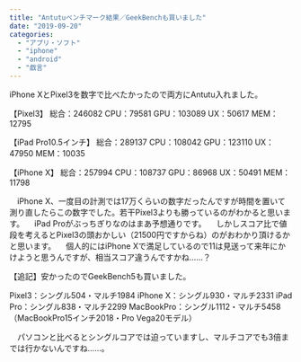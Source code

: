 ```yaml
---
title: "Antutuベンチマーク結果／GeekBenchも買いました"
date: "2019-09-20"
categories: 
  - "アプリ・ソフト"
  - "iphone"
  - "android"
  - "戯言"
---
```


iPhone XとPixel3を数字で比べたかったので両方にAntutu入れました。

【Pixel3】 総合：246082 CPU：79581 GPU：103089 UX：50617 MEM：12795

【iPad Pro10.5インチ】 総合：289137 CPU：108042 GPU：123110 UX：47950 MEM：10035

【iPhone X】 総合：257994 CPU：108737 GPU：86968 UX：50491 MEM：11798

　iPhone X、一度目の計測では17万くらいの数字だったんですが時間を置いて測り直したらこの数字でした。若干Pixel3よりも勝っているのがわかると思います。 　iPad Proがぶっちぎりなのはまあ予想通りです。 　しかしスコア比で値段を考えるとPixel3の頭おかしい（21500円ですからね）のがおわかり頂けるかと思います。 　個人的にはiPhone Xで満足しているので11は見送って来年にかけようと思うんですが、相当スコア違うんですかね……？

【追記】安かったのでGeekBench5も買いました。

Pixel3：シングル504・マルチ1984 iPhone X：シングル930・マルチ2331 iPad Pro：シングル838・マルチ2299 MacBookPro：シングル1112・マルチ5458（MacBookPro15インチ2018・Pro Vega20モデル）

　パソコンと比べるとシングルコアでは迫っていますし、マルチコアでも3倍までは行かないんですね……。
